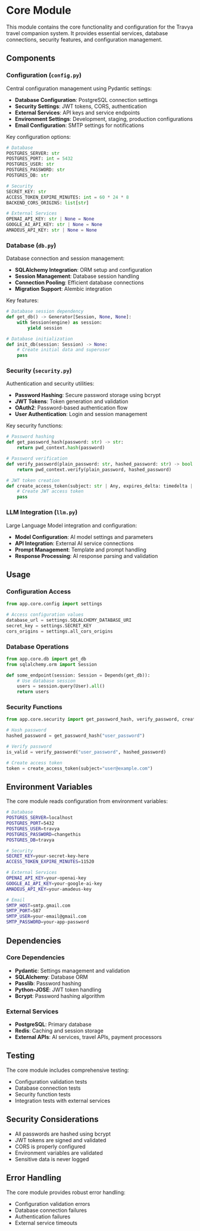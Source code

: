 # Core Module

This module contains the core functionality and configuration for the Travya travel companion system. It provides essential services, database connections, security features, and configuration management.

## Components

### Configuration (`config.py`)
Central configuration management using Pydantic settings:

- **Database Configuration**: PostgreSQL connection settings
- **Security Settings**: JWT tokens, CORS, authentication
- **External Services**: API keys and service endpoints
- **Environment Settings**: Development, staging, production configurations
- **Email Configuration**: SMTP settings for notifications

Key configuration options:
```python
# Database
POSTGRES_SERVER: str
POSTGRES_PORT: int = 5432
POSTGRES_USER: str
POSTGRES_PASSWORD: str
POSTGRES_DB: str

# Security
SECRET_KEY: str
ACCESS_TOKEN_EXPIRE_MINUTES: int = 60 * 24 * 8
BACKEND_CORS_ORIGINS: list[str]

# External Services
OPENAI_API_KEY: str | None = None
GOOGLE_AI_API_KEY: str | None = None
AMADEUS_API_KEY: str | None = None
```

### Database (`db.py`)
Database connection and session management:

- **SQLAlchemy Integration**: ORM setup and configuration
- **Session Management**: Database session handling
- **Connection Pooling**: Efficient database connections
- **Migration Support**: Alembic integration

Key features:
```python
# Database session dependency
def get_db() -> Generator[Session, None, None]:
    with Session(engine) as session:
        yield session

# Database initialization
def init_db(session: Session) -> None:
    # Create initial data and superuser
    pass
```

### Security (`security.py`)
Authentication and security utilities:

- **Password Hashing**: Secure password storage using bcrypt
- **JWT Tokens**: Token generation and validation
- **OAuth2**: Password-based authentication flow
- **User Authentication**: Login and session management

Key security functions:
```python
# Password hashing
def get_password_hash(password: str) -> str:
    return pwd_context.hash(password)

# Password verification
def verify_password(plain_password: str, hashed_password: str) -> bool:
    return pwd_context.verify(plain_password, hashed_password)

# JWT token creation
def create_access_token(subject: str | Any, expires_delta: timedelta | None = None) -> str:
    # Create JWT access token
    pass
```

### LLM Integration (`llm.py`)
Large Language Model integration and configuration:

- **Model Configuration**: AI model settings and parameters
- **API Integration**: External AI service connections
- **Prompt Management**: Template and prompt handling
- **Response Processing**: AI response parsing and validation

## Usage

### Configuration Access
```python
from app.core.config import settings

# Access configuration values
database_url = settings.SQLALCHEMY_DATABASE_URI
secret_key = settings.SECRET_KEY
cors_origins = settings.all_cors_origins
```

### Database Operations
```python
from app.core.db import get_db
from sqlalchemy.orm import Session

def some_endpoint(session: Session = Depends(get_db)):
    # Use database session
    users = session.query(User).all()
    return users
```

### Security Functions
```python
from app.core.security import get_password_hash, verify_password, create_access_token

# Hash password
hashed_password = get_password_hash("user_password")

# Verify password
is_valid = verify_password("user_password", hashed_password)

# Create access token
token = create_access_token(subject="user@example.com")
```

## Environment Variables

The core module reads configuration from environment variables:

```bash
# Database
POSTGRES_SERVER=localhost
POSTGRES_PORT=5432
POSTGRES_USER=travya
POSTGRES_PASSWORD=changethis
POSTGRES_DB=travya

# Security
SECRET_KEY=your-secret-key-here
ACCESS_TOKEN_EXPIRE_MINUTES=11520

# External Services
OPENAI_API_KEY=your-openai-key
GOOGLE_AI_API_KEY=your-google-ai-key
AMADEUS_API_KEY=your-amadeus-key

# Email
SMTP_HOST=smtp.gmail.com
SMTP_PORT=587
SMTP_USER=your-email@gmail.com
SMTP_PASSWORD=your-app-password
```

## Dependencies

### Core Dependencies
- **Pydantic**: Settings management and validation
- **SQLAlchemy**: Database ORM
- **Passlib**: Password hashing
- **Python-JOSE**: JWT token handling
- **Bcrypt**: Password hashing algorithm

### External Services
- **PostgreSQL**: Primary database
- **Redis**: Caching and session storage
- **External APIs**: AI services, travel APIs, payment processors

## Testing

The core module includes comprehensive testing:

- Configuration validation tests
- Database connection tests
- Security function tests
- Integration tests with external services

## Security Considerations

- All passwords are hashed using bcrypt
- JWT tokens are signed and validated
- CORS is properly configured
- Environment variables are validated
- Sensitive data is never logged

## Error Handling

The core module provides robust error handling:

- Configuration validation errors
- Database connection failures
- Authentication failures
- External service timeouts
